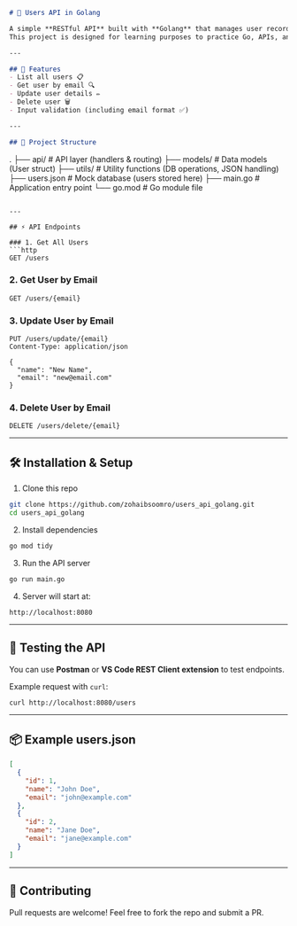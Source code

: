 ```markdown
# 👥 Users API in Golang  

A simple **RESTful API** built with **Golang** that manages user records stored in a JSON file.  
This project is designed for learning purposes to practice Go, APIs, and project structure.  

---

## 🚀 Features  
- List all users 📋  
- Get user by email 🔍  
- Update user details ✏️  
- Delete user 🗑️  
- Input validation (including email format ✅)  

---

## 📂 Project Structure  
```

.
├── api/          # API layer (handlers & routing)
├── models/       # Data models (User struct)
├── utils/        # Utility functions (DB operations, JSON handling)
├── users.json    # Mock database (users stored here)
├── main.go       # Application entry point
└── go.mod        # Go module file

````

---

## ⚡ API Endpoints  

### 1. Get All Users  
```http
GET /users
````

### 2. Get User by Email

```http
GET /users/{email}
```

### 3. Update User by Email

```http
PUT /users/update/{email}
Content-Type: application/json

{
  "name": "New Name",
  "email": "new@email.com"
}
```

### 4. Delete User by Email

```http
DELETE /users/delete/{email}
```

---

## 🛠️ Installation & Setup

1. Clone this repo

```bash
git clone https://github.com/zohaibsoomro/users_api_golang.git
cd users_api_golang
```

2. Install dependencies

```bash
go mod tidy
```

3. Run the API server

```bash
go run main.go
```

4. Server will start at:

```
http://localhost:8080
```

---

## 🧪 Testing the API

You can use **Postman** or **VS Code REST Client extension** to test endpoints.

Example request with `curl`:

```bash
curl http://localhost:8080/users
```

---

## 📦 Example users.json

```json
[
  {
    "id": 1,
    "name": "John Doe",
    "email": "john@example.com"
  },
  {
    "id": 2,
    "name": "Jane Doe",
    "email": "jane@example.com"
  }
]
```

---

## 🤝 Contributing

Pull requests are welcome! Feel free to fork the repo and submit a PR.


```

```
